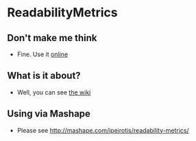 ReadabilityMetrics
==================

## Don't make me think

* Fine. Use it [online](http://ipeirotis.appspot.com/readability/client.html)

## What is it about?


* Well, you can see [the wiki](https://github.com/ipeirotis/ReadabilityMetrics/wiki)

## Using via Mashape

* Please see http://mashape.com/ipeirotis/readability-metrics/
